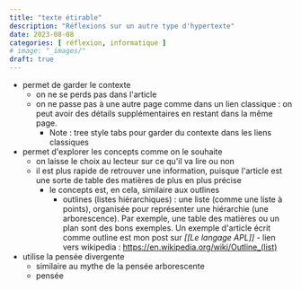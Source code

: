 ```yaml
---
title: "texte étirable"
description: "Réflexions sur un autre type d'hypertexte"
date: 2023-08-08
categories: [ réflexion, informatique ]
# image: "_images/"
draft: true
---
```


- permet de garder le contexte
    - on ne se perds pas dans l'article
    - on ne passe pas à une autre page comme dans un lien classique : on peut avoir des détails supplémentaires en restant dans la même page.
        - Note : tree style tabs pour garder du contexte dans les liens classiques
- permet d'explorer les concepts comme on le souhaite
    - on laisse le choix au lecteur sur ce qu'il va lire ou non
    - il est plus rapide de retrouver une information, puisque l'article est une sorte de table des matières de plus en plus précise
        - le concepts est, en cela, similaire aux outlines
            - outlines (listes hiérarchiques) : une liste (comme une liste à points), organisée pour représenter une hiérarchie (une arborescence). Par exemple, une table des matières ou un plan sont des bons exemples. Un exemple d'article écrit comme outline est mon post sur *[[Le langage APL]]*
                    - lien vers wikipedia : https://en.wikipedia.org/wiki/Outline_(list)
- utilise la pensée divergente
    - similaire au mythe de la pensée arborescente
    - pensée 

